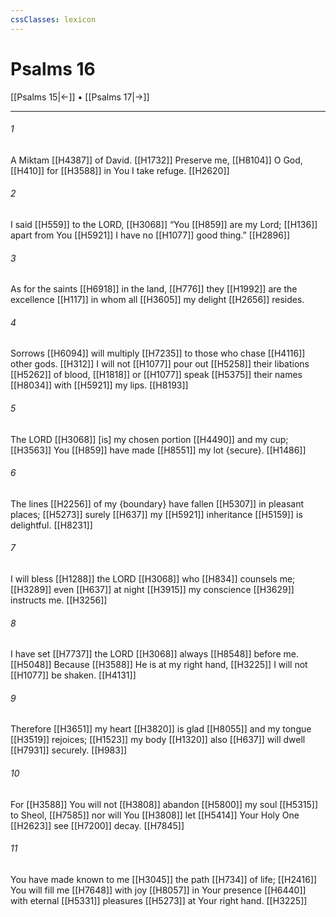 ```yaml
---
cssClasses: lexicon
---
```


# Psalms 16

[[Psalms 15|←]] • [[Psalms 17|→]]

---

###### 1
A Miktam [[H4387]] of David. [[H1732]] Preserve me, [[H8104]] O God, [[H410]] for [[H3588]] in You  I take refuge. [[H2620]]

###### 2
I said [[H559]] to the LORD, [[H3068]] “You [[H859]] are my Lord; [[H136]] apart from You [[H5921]] I have no [[H1077]] good thing.” [[H2896]]

###### 3
As for the saints [[H6918]] in the land, [[H776]] they [[H1992]] are the excellence [[H117]] in whom all [[H3605]] my delight [[H2656]] resides. 

###### 4
Sorrows [[H6094]] will multiply [[H7235]] to those who chase [[H4116]] other gods. [[H312]] I will not [[H1077]] pour out [[H5258]] their libations [[H5262]] of blood, [[H1818]] or [[H1077]] speak [[H5375]] their names [[H8034]] with [[H5921]] my lips. [[H8193]]

###### 5
The LORD [[H3068]] [is] my chosen portion [[H4490]] and my cup; [[H3563]] You [[H859]] have made [[H8551]] my lot {secure}. [[H1486]]

###### 6
The lines [[H2256]] of my {boundary}  have fallen [[H5307]] in pleasant places; [[H5273]] surely [[H637]] my [[H5921]] inheritance [[H5159]] is delightful. [[H8231]]

###### 7
I will bless [[H1288]] the LORD [[H3068]] who [[H834]] counsels me; [[H3289]] even [[H637]] at night [[H3915]] my conscience [[H3629]] instructs me. [[H3256]]

###### 8
I have set [[H7737]] the LORD [[H3068]] always [[H8548]] before me. [[H5048]] Because [[H3588]] He is at my right hand, [[H3225]] I will not [[H1077]] be shaken. [[H4131]]

###### 9
Therefore [[H3651]] my heart [[H3820]] is glad [[H8055]] and my tongue [[H3519]] rejoices; [[H1523]] my body [[H1320]] also [[H637]] will dwell [[H7931]] securely. [[H983]]

###### 10
For [[H3588]] You will not [[H3808]] abandon [[H5800]] my soul [[H5315]] to Sheol, [[H7585]] nor will You [[H3808]] let [[H5414]] Your Holy One [[H2623]] see [[H7200]] decay. [[H7845]]

###### 11
You have made known to me [[H3045]] the path [[H734]] of life; [[H2416]] You will fill me [[H7648]] with joy [[H8057]] in Your presence [[H6440]] with eternal [[H5331]] pleasures [[H5273]] at Your right hand. [[H3225]]

